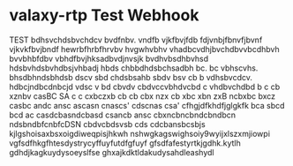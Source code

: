 # valaxy-rtp Test Webhook
TEST
bdhsvchdsbvchdcv
bvdfnbv. vndfb vjkfbvjfdb
fdjvnbjfbnvfjbvnf vjkvkfbvjbndf
hewrbfhrbfhrvbv hvgwhvbhv 
vhadbcvdhjbvchdbvvbcdhbvh
bvvbhbfdbv vbhdfbvjhksadbvdjnvsjk
bvdhvbsdhbvhsd hdsbvhdsbvhdbsjvhbadj
hbds   chbbdhdsbchsadbh
 bc. bc vbhscvhs. bhsdbhndsbhdsb
 dscv sbd chdsbsahb
sbdv bsv cb b vdhsbvcdcv. hdbcjndbcdnbcjd
vdsc v bd cbvdv cbdvccvbhdvcbd c vhdbvchdbd
b c cb xznbv casBC SA
c c cxbczxb cb
cb cbx nzx
cb xbc xbn zxB
 ncbxbc bxcz
 casbc andc ansc
 ascasn cnascs'
 cdscnas csa'
 cfhgjdfkhdfjglgkfk
bca sbcd bcd ac
casdcbasndcbasd
csancb ansc
cbxncbncbndcbndbcn
ndsbndbfcnbfcDSN
cbdvcbdsvsb cds cdcbansbcsbjs
kjlgshoisaxbsxoigdiweqpisjhkwh
nshwgkagswighsoiy9wyijxlszxmjiowpi
vgfsdfhkgfhtesdystrycyffuyfutdfgfuyf
gfsdfafestyrtkjgdhk.kytlh
gdhdjkagkuydysoeyslfse
ghxajkdktldakudysahdleashydl
